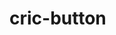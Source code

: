 # cric-button

<br/>

<div>
 <c-button />
 <c-icon/>
</div>

<br/>

<preview path="../demos/button-demo-1.vue" title="基本使用" description="xxxxx"></preview>
